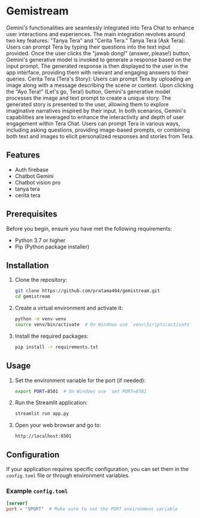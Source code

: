 # Gemistream

Gemini's functionalities are seamlessly integrated into Tera Chat to enhance user interactions and experiences. The main integration revolves around two key features: "Tanya Tera" and "Cerita Tera."
Tanya Tera (Ask Tera):
Users can prompt Tera by typing their questions into the text input provided.
Once the user clicks the "jawab dong!" (answer, please!) button, Gemini's generative model is invoked to generate a response based on the input prompt.
The generated response is then displayed to the user in the app interface, providing them with relevant and engaging answers to their queries.
Cerita Tera (Tera's Story):
Users can prompt Tera by uploading an image along with a message describing the scene or context.
Upon clicking the "Ayo Tera!" (Let's go, Tera!) button, Gemini's generative model processes the image and text prompt to create a unique story.
The generated story is presented to the user, allowing them to explore imaginative narratives inspired by their input.
In both scenarios, Gemini's capabilities are leveraged to enhance the interactivity and depth of user engagement within Tera Chat. Users can prompt Tera in various ways, including asking questions, providing image-based prompts, or combining both text and images to elicit personalized responses and stories from Tera.

## Features

- Auth firebase
- Chatbot Gemini
- Chatbot vision pro
- tanya tera
- cerita tera

## Prerequisites

Before you begin, ensure you have met the following requirements:

- Python 3.7 or higher
- Pip (Python package installer)

## Installation

1. Clone the repository:

    ```sh
    git clone https://github.com/pratama404/gemistream.git
    cd gemistream
    ```

2. Create a virtual environment and activate it:

    ```sh
    python -m venv venv
    source venv/bin/activate  # On Windows use `venv\Scripts\activate`
    ```

3. Install the required packages:

    ```sh
    pip install -r requirements.txt
    ```

## Usage

1. Set the environment variable for the port (if needed):

    ```sh
    export PORT=8501  # On Windows use `set PORT=8501`
    ```

2. Run the Streamlit application:

    ```sh
    streamlit run app.py
    ```

3. Open your web browser and go to:

    ```
    http://localhost:8501
    ```

## Configuration

If your application requires specific configuration, you can set them in the `config.toml` file or through environment variables.

### Example `config.toml`

```toml
[server]
port = "$PORT"  # Make sure to set the PORT environment variable
